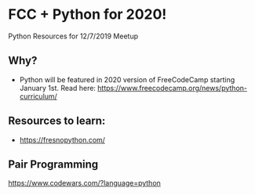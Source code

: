 # FCC + Python for 2020!
Python Resources for 12/7/2019 Meetup

## Why?
* Python will be featured in 2020 version of FreeCodeCamp starting January 1st. Read here: https://www.freecodecamp.org/news/python-curriculum/


## Resources to learn:
* https://fresnopython.com/

## Pair Programming
https://www.codewars.com/?language=python
